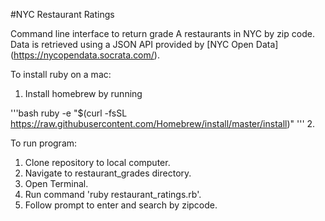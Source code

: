 #NYC Restaurant Ratings

Command line interface to return grade A restaurants in NYC by zip code. Data is retrieved using a JSON API provided by [NYC Open Data] (https://nycopendata.socrata.com/).

To install ruby on a mac:

1. Install homebrew by running 

'''bash
ruby -e "$(curl -fsSL https://raw.githubusercontent.com/Homebrew/install/master/install)"
'''
2. 

To run program:

1. Clone repository to local computer.
2. Navigate to restaurant_grades directory.
3. Open Terminal.
4. Run command 'ruby restaurant_ratings.rb'.
5. Follow prompt to enter and search by zipcode.

